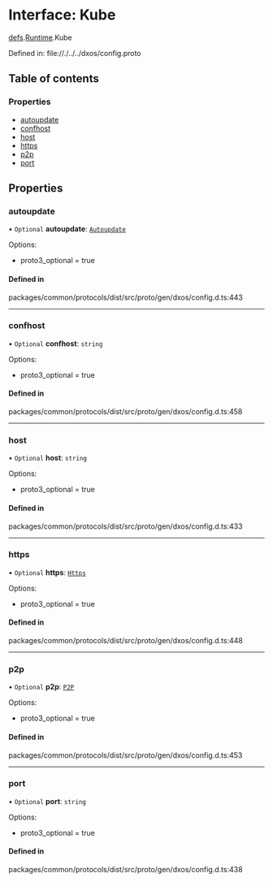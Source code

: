 # Interface: Kube

[defs](../modules/dxos_config.defs.md).[Runtime](../modules/dxos_config.defs.Runtime.md).Kube

Defined in:
  file://./../../dxos/config.proto

## Table of contents

### Properties

- [autoupdate](dxos_config.defs.Runtime.Kube-1.md#autoupdate)
- [confhost](dxos_config.defs.Runtime.Kube-1.md#confhost)
- [host](dxos_config.defs.Runtime.Kube-1.md#host)
- [https](dxos_config.defs.Runtime.Kube-1.md#https)
- [p2p](dxos_config.defs.Runtime.Kube-1.md#p2p)
- [port](dxos_config.defs.Runtime.Kube-1.md#port)

## Properties

### autoupdate

• `Optional` **autoupdate**: [`Autoupdate`](dxos_config.defs.Runtime.Kube.Autoupdate.md)

Options:
  - proto3_optional = true

#### Defined in

packages/common/protocols/dist/src/proto/gen/dxos/config.d.ts:443

___

### confhost

• `Optional` **confhost**: `string`

Options:
  - proto3_optional = true

#### Defined in

packages/common/protocols/dist/src/proto/gen/dxos/config.d.ts:458

___

### host

• `Optional` **host**: `string`

Options:
  - proto3_optional = true

#### Defined in

packages/common/protocols/dist/src/proto/gen/dxos/config.d.ts:433

___

### https

• `Optional` **https**: [`Https`](dxos_config.defs.Runtime.Kube.Https.md)

Options:
  - proto3_optional = true

#### Defined in

packages/common/protocols/dist/src/proto/gen/dxos/config.d.ts:448

___

### p2p

• `Optional` **p2p**: [`P2P`](dxos_config.defs.Runtime.Kube.P2P.md)

Options:
  - proto3_optional = true

#### Defined in

packages/common/protocols/dist/src/proto/gen/dxos/config.d.ts:453

___

### port

• `Optional` **port**: `string`

Options:
  - proto3_optional = true

#### Defined in

packages/common/protocols/dist/src/proto/gen/dxos/config.d.ts:438
